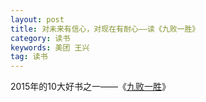 ```yaml
---
layout: post
title: 对未来有信心，对现在有耐心——读《九败一胜》
category: 读书
keywords: 美团 王兴
tag: 读书
---
```

2015年的10大好书之一——《[九败一胜](https://book.douban.com/subject/2018527/)》
	

